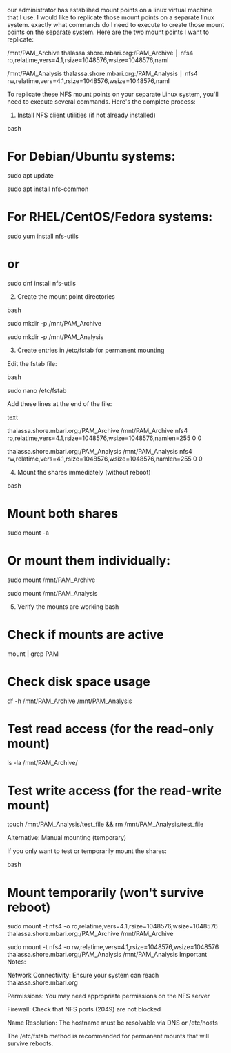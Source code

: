 our administrator has establihed mount points on a linux virtual machine that I use. I would like to replicate those mount points on a separate linux system. exactly what commands do I need to execute to create those mount points on the separate system. Here are the two mount points I want to replicate:

/mnt/PAM_Archive                    thalassa.shore.mbari.org:/PAM_Archive
│                                                      nfs4       ro,relatime,vers=4.1,rsize=1048576,wsize=1048576,naml

/mnt/PAM_Analysis                   thalassa.shore.mbari.org:/PAM_Analysis
│                                                      nfs4       rw,relatime,vers=4.1,rsize=1048576,wsize=1048576,naml

To replicate these NFS mount points on your separate Linux system, you'll need to execute several commands. Here's the complete process:

1. Install NFS client utilities (if not already installed)

bash
# For Debian/Ubuntu systems:
sudo apt update

sudo apt install nfs-common

# For RHEL/CentOS/Fedora systems:
sudo yum install nfs-utils
# or

sudo dnf install nfs-utils

2. Create the mount point directories

bash

sudo mkdir -p /mnt/PAM_Archive

sudo mkdir -p /mnt/PAM_Analysis

3. Create entries in /etc/fstab for permanent mounting

Edit the fstab file:

bash

sudo nano /etc/fstab

Add these lines at the end of the file:

text

thalassa.shore.mbari.org:/PAM_Archive    /mnt/PAM_Archive    nfs4    ro,relatime,vers=4.1,rsize=1048576,wsize=1048576,namlen=255    0 0

thalassa.shore.mbari.org:/PAM_Analysis   /mnt/PAM_Analysis   nfs4    rw,relatime,vers=4.1,rsize=1048576,wsize=1048576,namlen=255    0 0

4. Mount the shares immediately (without reboot)

bash

# Mount both shares

sudo mount -a

# Or mount them individually:

sudo mount /mnt/PAM_Archive

sudo mount /mnt/PAM_Analysis

5. Verify the mounts are working
bash

# Check if mounts are active

mount | grep PAM

# Check disk space usage

df -h /mnt/PAM_Archive /mnt/PAM_Analysis

# Test read access (for the read-only mount)
ls -la /mnt/PAM_Archive/

# Test write access (for the read-write mount)
touch /mnt/PAM_Analysis/test_file && rm /mnt/PAM_Analysis/test_file

Alternative: Manual mounting (temporary)

If you only want to test or temporarily mount the shares:

bash
# Mount temporarily (won't survive reboot)

sudo mount -t nfs4 -o ro,relatime,vers=4.1,rsize=1048576,wsize=1048576 thalassa.shore.mbari.org:/PAM_Archive /mnt/PAM_Archive

sudo mount -t nfs4 -o rw,relatime,vers=4.1,rsize=1048576,wsize=1048576 thalassa.shore.mbari.org:/PAM_Analysis /mnt/PAM_Analysis
Important Notes:

Network Connectivity: Ensure your system can reach thalassa.shore.mbari.org

Permissions: You may need appropriate permissions on the NFS server

Firewall: Check that NFS ports (2049) are not blocked

Name Resolution: The hostname must be resolvable via DNS or /etc/hosts

The /etc/fstab method is recommended for permanent mounts that will survive reboots.
